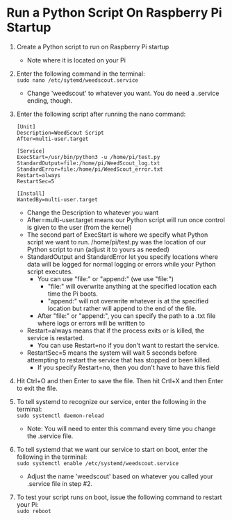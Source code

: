 # Run a Python Script On Raspberry Pi Startup

1. Create a Python script to run on Raspberry Pi startup
    - Note where it is located on your Pi
2. Enter the following command in the terminal: <br>
    ```sudo nano /etc/sytemd/weedscout.service```
    
    - Change 'weedscout' to whatever you want. You do need a .service ending, though.

3. Enter the following script after running the nano command:
    ```
    [Unit]
    Description=WeedScout Script
    After=multi-user.target

    [Service]
    ExecStart=/usr/bin/python3 -u /home/pi/test.py
    StandardOutput=file:/home/pi/WeedScout_log.txt
    StandardError=file:/home/pi/WeedScout_error.txt
    Restart=always
    RestartSec=5

    [Install]
    WantedBy=multi-user.target
    ```

    - Change the Description to whatever you want
    - After=multi-user.target means our Python script will run once control is given to the user (from the kernel)
    - The second part of ExecStart is where we specify what Python script we want to run. /home/pi/test.py was the location of our Python script to run (adjust it to yours as needed)
    - StandardOutput and StandardError let you specify locations where data will be logged for normal logging or errors while your Python script executes. 
        - You can use "file:" or "append:" (we use "file:")
            - "file:" will overwrite anything at the specified location each time the Pi boots.
            - "append:" will not overwrite whatever is at the specified location but rather will append to the end of the file.
        - After "file:" or "append:", you can specify the path to a .txt file where logs or errors will be written to
    - Restart=always means that if the process exits or is killed, the service is restarted.
        - You can use Restart=no if you don't want to restart the service.
    - RestartSec=5 means the system will wait 5 seconds before attempting to restart the service that has stopped or been killed.
        - If you specify Restart=no, then you don't have to have this field

4. Hit Ctrl+O and then Enter to save the file. Then hit Crtl+X and then Enter to exit the file.
5. To tell systemd to recognize our service, enter the following in the terminal: <br>
    ```sudo systemctl daemon-reload```
    - Note: You will need to enter this command every time you change the .service file.
6. To tell systemd that we want our service to start on boot, enter the following in the terminal: <br>
    ```sudo systemctl enable /etc/systemd/weedscout.service```
    - Adjust the name 'weedscout' based on whatever you called your .service file in step #2.
7. To test your script runs on boot, issue the following command to restart your Pi: <br>
    ```sudo reboot```